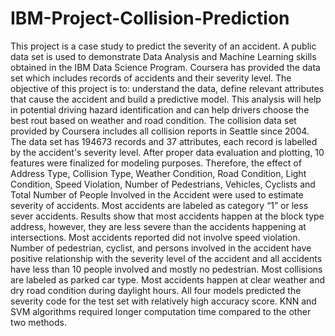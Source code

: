 # IBM-Project-Collision-Prediction
This project is a case study to predict the severity of an accident.
A public data set is used to demonstrate Data Analysis and Machine Learning skills obtained in the IBM Data Science Program. 
Coursera has provided the data set which includes records of accidents and their severity level. 
The objective of this project is to: understand the data, define relevant attributes that cause the accident and build a predictive model. 
This analysis will help in potential driving hazard identification and can help drivers choose the best rout based on weather and road condition.
The collision data set provided by Coursera includes all collision reports in Seattle since 2004. 
The data set has 194673 records and 37 attributes, each record is labelled by the accident's severity level. 
After proper data evaluation and plotting, 10 features were finalized for modeling purposes. 
Therefore, the effect of Address Type, Collision Type, Weather Condition, Road Condition, Light Condition, Speed Violation, Number of Pedestrians, Vehicles, Cyclists and Total Number of People Involved in the Accident were used to estimate severity of accidents.
Most accidents are labeled as category “1” or less sever accidents. 
Results show that most accidents happen at the block type address, however, they are less severe than the accidents happening at intersections. 
Most accidents reported did not involve speed violation. 
Number of pedestrian, cyclist, and persons involved in the accident have positive relationship with the severity level of the accident and all accidents have less than 10 people involved and mostly no pedestrian. 
Most collisions are labeled as parked car type. 
Most accidents happen at clear weather and dry road condition during daylight hours. 
All four models predicted the severity code for the test set with relatively high accuracy score. 
KNN and SVM algorithms required longer computation time compared to the other two methods.
